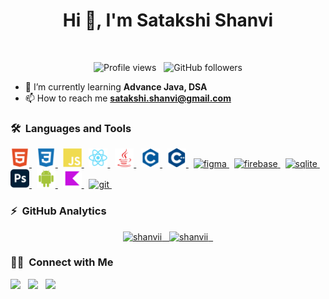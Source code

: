 <h1 align="center">Hi 👋, I'm Satakshi Shanvi</h1>

<br/>

<p align="center">
  <img alt="Profile views" src="https://komarev.com/ghpvc/?username=shanvii&color=blue&style=flat">
  &nbsp;
  <img alt="GitHub followers" src="https://img.shields.io/github/followers/shanvii?style=social">
</p> 

- 📖 I’m currently learning **Advance Java, DSA**
- 📫 How to reach me **satakshi.shanvi@gmail.com**

### 🛠 &nbsp;Languages and Tools
<p align="left"> 
  <a href="https://github.com/shanvii/College-Projects" target="_blank" rel="noreferrer"> 
    <img src="https://raw.githubusercontent.com/devicons/devicon/master/icons/html5/html5-plain.svg" alt="html5" width="30" height="30"/> 
  </a>   &nbsp;

  <a href="https://github.com/shanvii/College-Projects" target="_blank" rel="noreferrer"> 
    <img src="https://raw.githubusercontent.com/devicons/devicon/master/icons/css3/css3-plain.svg" alt="css3" width="30" height="30"/> 
  </a>   &nbsp;

  <a href="https://github.com/shanvii/Airline-Reservation-System/tree/master" target="_blank" rel="noreferrer"> 
    <img src="https://raw.githubusercontent.com/devicons/devicon/master/icons/javascript/javascript-plain.svg" alt="javascript" width="30" height="30"/> 
</a> &nbsp;

<a href="https://github.com/shanvii/AttendMark" target="_blank" rel="noreferrer"> 
    <img src="https://raw.githubusercontent.com/devicons/devicon/master/icons/react/react-original.svg" alt="react" width="30" height="30"/> 
</a> &nbsp;

  <a href="https://github.com/shanvii?tab=repositories" target="_blank" rel="noreferrer"> 
    <img src="https://raw.githubusercontent.com/devicons/devicon/master/icons/java/java-plain.svg" alt="java" width="30" height="30"/> 
  </a>   &nbsp;

  <a href="https://github.com/shanvii/Games-cpp" target="_blank" rel="noreferrer"> 
    <img src="https://raw.githubusercontent.com/devicons/devicon/master/icons/c/c-plain.svg" alt="c" width="30" height="30"/> 
  </a>   &nbsp;

<a href="https://github.com/shanvii/Games-cpp" target="_blank" rel="noreferrer"> 
    <img src="https://raw.githubusercontent.com/devicons/devicon/master/icons/cplusplus/cplusplus-plain.svg" alt="cpp" width="30" height="30"/> 
</a> &nbsp;

  <a href="https://www.figma.com/file/9ISGHV5sRl28QsicgylgJW/Project?type=design&node-id=0%3A1&mode=design&t=9XDoYXoAB3LA4Fhe-1" target="_blank" rel="noreferrer"> 
    <img src="https://www.vectorlogo.zone/logos/figma/figma-icon.svg" alt="figma" width="30" height="30"/> 
  </a>   &nbsp;

<a href="https://firebase.google.com/" target="_blank" rel="noreferrer"> 
    <img src="https://www.vectorlogo.zone/logos/firebase/firebase-icon.svg" alt="firebase" width="30" height="30"/> 
</a> &nbsp;

  <a href="https://www.sqlite.org/" target="_blank" rel="noreferrer"> 
    <img src="https://www.vectorlogo.zone/logos/sqlite/sqlite-icon.svg" alt="sqlite" width="30" height="30"/> 
  </a> 
  &nbsp;
  
  <a href="https://www.photoshop.com/en" target="_blank" rel="noreferrer"> 
    <img src="https://raw.githubusercontent.com/devicons/devicon/master/icons/photoshop/photoshop-plain.svg" alt="photoshop" width="30" height="30"/> 
  </a>   &nbsp;

  <a href="https://github.com/shanvii/Android-Studio-Kotlin" target="_blank" rel="noreferrer"> 
    <img src="https://raw.githubusercontent.com/devicons/devicon/master/icons/android/android-plain.svg" alt="android" width="30" height="30"/> 
  </a>   &nbsp;

  <a href="https://github.com/shanvii/Android-Studio-Kotlin" target="_blank" rel="noreferrer"> 
    <img src="https://raw.githubusercontent.com/devicons/devicon/master/icons/kotlin/kotlin-plain.svg" alt="kotlin" width="30" height="30"/> 
  </a>   &nbsp;

<a href="https://git-scm.com/" target="_blank" rel="noreferrer"> 
    <img src="https://www.vectorlogo.zone/logos/git-scm/git-scm-icon.svg" alt="git" width="30" height="30"/> 
</a> &nbsp;

</p>

### ⚡ &nbsp;GitHub Analytics
<p align="center">
<a href="https://github.com/shanvii">
  <img height="180em" src="https://github-readme-streak-stats.herokuapp.com/?user=shanvii&theme=algolia" alt="shanvii" />
  &nbsp;
  <img height="180em" src="https://github-readme-stats-eight-theta.vercel.app/api/top-langs/?username=shanvii&layout=compact&langs_count=8&theme=algolia" alt="shanvii" />
  &nbsp;
</a>
</p>


### 🤝🏻 &nbsp;Connect with Me
<p>
<a href="https://www.linkedin.com/in/satakshi-shanvi/"><img src="https://img.shields.io/badge/-Satakshi Shanvi-0077B5?style=flat&logo=Linkedin&logoColor=white"/></a>
&nbsp;
<a href="mailto:satakshi.shanvi@gmail.com"><img src="https://img.shields.io/badge/-satakshi.shanvi@gmail.com-D14836?style=flat&logo=Gmail&logoColor=white"/></a>
&nbsp;
<a href="https://twitter.com/Sh_anvi"><img src="https://img.shields.io/badge/-@Satakshi Shanvi-1877F2?style=flat&logo=Twitter&logoColor=white"/></a>
</p>
